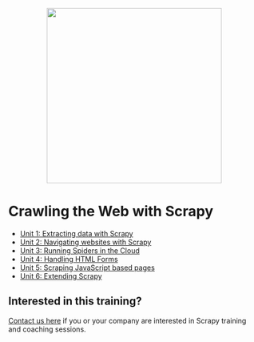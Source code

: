 <p align="center"><a href="http://scrapinghub.com"><img src="https://scrapy.org/img/shub-logo.png" width="350px"></a></p>


Crawling the Web with Scrapy
============================

* [Unit 1: Extracting data with Scrapy](unit1/README.md)
* [Unit 2: Navigating websites with Scrapy](unit2/README.md)
* [Unit 3: Running Spiders in the Cloud](unit3/README.md)
* [Unit 4: Handling HTML Forms](unit4/README.md)
* [Unit 5: Scraping JavaScript based pages](unit5/README.md)
* [Unit 6: Extending Scrapy](unit6/README.md)



Interested in this training?
----------------------------
[Contact us here](https://scrapinghub.com/quote) if you or your company are interested in Scrapy training and coaching sessions.
